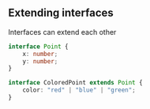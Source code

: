 ## Extending interfaces

Interfaces can extend each other

```typescript
interface Point {
    x: number;
    y: number;
}

interface ColoredPoint extends Point {
    color: "red" | "blue" | "green";
}
```

